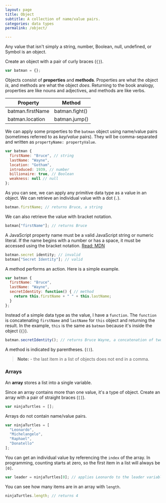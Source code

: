 ```yaml
---
layout: page
title: Object
subtitle: A collection of name/value pairs.
categories: data types
permalink: /object/

---
```


Any value that isn't simply a string, number, Boolean, null, undefined, or Symbol is an object.

Create an object with a pair of curly braces (`{}`).

```js
var batman = {};
```

Objects consist of **properties** and **methods**. Properties are what the object *is*, and methods are what the object *does*. Returning to the book analogy, properties are like nouns and adjectives, and methods are like verbs.

**Property** | **Method** 
--- | ---
batman.firstName | batman.fight()
batman.location | batman.jump()

We can apply some properties to the `batman` object using name/value pairs (sometimes referred to as *key/value* pairs). They will be comma-separated and written as `propertyName: propertyValue`.

```js
var batman {
  firstName: "Bruce", // string
  lastName: "Wayne", 
  location: "Gotham", 
  introduced: 1939, // number
  billionaire: true, // Boolean
  weakness: null // null
};
```

As you can see, we can apply any primitive data type as a value in an object. We can retrieve an individual value with a dot (`.`).

```js
batman.firstName; // returns Bruce, a string
```

We can also retrieve the value with bracket notation.

```js
batman["firstName"]; // returns Bruce
```

A JavaScript property name must be a valid JavaScript string or numeric literal. If the name begins with a number or has a space, it must be accessed using the bracket notation. [Read: MDN](https://developer.mozilla.org/en-US/docs/Web/JavaScript/Guide/Working_with_Objects#Objects_and_properties)

```js
batman.secret identity; // invalid
batman["Secret Identity"]; // valid
```

A method performs an action. Here is a simple example. 

```js
var batman {
  firstName: "Bruce",
  lastName: "Wayne", 
  secretIdentity: function() { // method
    return this.firstName + " " + this.lastName;
  }
};
```

Instead of a simple data type as the value, I have a `function`. The `function` is concatenating `firstName` and `lastName` for `this` object and returning the result. In the example, `this` is the same as `batman` because it's inside the object (`{}`).

```js
batman.secretIdentity(); // returns Bruce Wayne, a concatenation of two properties
```

A method is indicated by parentheses. (`()`).

> **Note:** - the last item in a list of objects does not end in a comma. 

### Arrays

An **array** stores a list into a single variable.

Since an array contains more than one value, it's a type of object. Create an array with a pair of straight braces (`[]`).

```js
var ninjaTurtles = [];
```

Arrays do not contain name/value pairs.

```js
var ninjaTurtles = [
  "Leonardo",
  "Michelangelo",
  "Raphael",
  "Donatello"
];
```

You can get an individual value by referencing the `index` of the array. In programming, counting starts at zero, so the first item in a list will always be `[0]`.

```js
var leader = ninjaTurtles[0]; // applies Leonardo to the leader variable
```

You can see how many items are in an array with `length`.

```js
ninjaTurtles.length; // returns 4
```
